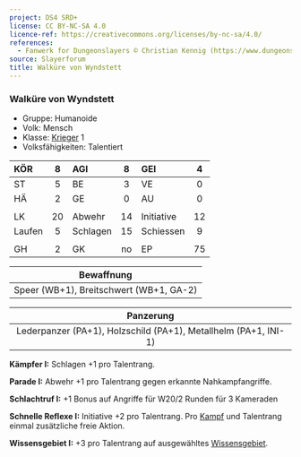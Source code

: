 ```yaml
---
project: DS4 SRD+
license: CC BY-NC-SA 4.0
licence-ref: https://creativecommons.org/licenses/by-nc-sa/4.0/
references: 
  - Fanwerk for Dungeonslayers © Christian Kennig (https://www.dungeonslayers.net/)
source: Slayerforum
title: Walküre von Wyndstett
---
```


### Walküre von Wyndstett

- Gruppe: Humanoide
- Volk: Mensch
- Klasse: [Krieger](../../grw/charaktere-klasse-krieger.md) 1
- Volksfähigkeiten: Talentiert

| KÖR    |  8  | AGI      |  8  | GEI        |  4  |
| :----- | :-: | :------- | :-: | :--------- | :-: |
| ST     |  5  | BE       |  3  | VE         |  0  |
| HÄ     |  2  | GE       |  0  | AU         |  0  |
|        |     |          |     |            |     |
| LK     | 20  | Abwehr   | 14  | Initiative | 12  |
| Laufen |  5  | Schlagen | 15  | Schiessen  |  9  |
|        |     |          |     |            |     |
| GH     |  2  | GK       | no  | EP         | 75  |

|               Bewaffnung                |
| :-------------------------------------: |
| Speer (WB+1), Breitschwert (WB+1, GA-2) |

|                            Panzerung                            |
| :-------------------------------------------------------------: |
| Lederpanzer (PA+1), Holzschild (PA+1), Metallhelm (PA+1, INI-1) |

**Kämpfer I:** Schlagen +1 pro Talentrang.

**Parade I:** Abwehr +1 pro Talentrang gegen erkannte Nahkampfangriffe.

**Schlachtruf I:** +1 Bonus auf Angriffe für W20/2 Runden für 3 Kameraden

**Schnelle Reflexe I:** Initiative +2 pro Talentrang. Pro [Kampf](../../grw/regeln-kampf.md) und Talentrang einmal zusätzliche freie Aktion.

**Wissensgebiet I:** +3 pro Talentrang auf ausgewähltes [Wissensgebiet](../../grw/talente/wissensgebiet.md).

